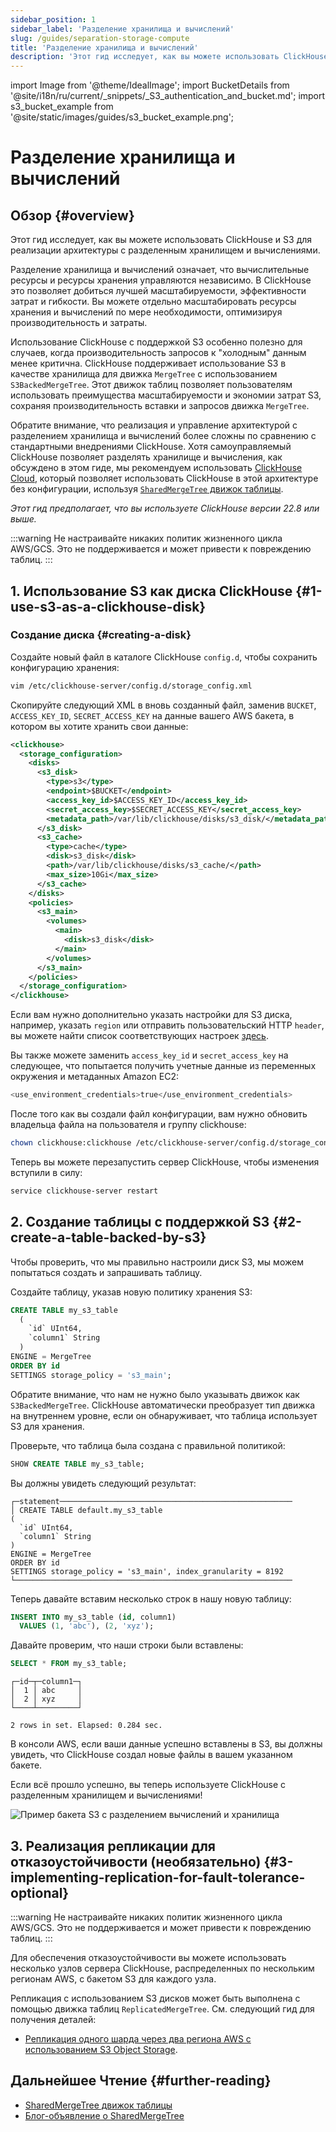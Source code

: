 ```yaml
---
sidebar_position: 1
sidebar_label: 'Разделение хранилища и вычислений'
slug: /guides/separation-storage-compute
title: 'Разделение хранилища и вычислений'
description: 'Этот гид исследует, как вы можете использовать ClickHouse и S3 для реализации архитектуры с разделенным хранилищем и вычислениями.'
---
```


import Image from '@theme/IdealImage';
import BucketDetails from '@site/i18n/ru/current/_snippets/_S3_authentication_and_bucket.md';
import s3_bucket_example from '@site/static/images/guides/s3_bucket_example.png';


# Разделение хранилища и вычислений

## Обзор {#overview}

Этот гид исследует, как вы можете использовать ClickHouse и S3 для реализации архитектуры с разделенным хранилищем и вычислениями.

Разделение хранилища и вычислений означает, что вычислительные ресурсы и ресурсы хранения управляются независимо. В ClickHouse это позволяет добиться лучшей масштабируемости, эффективности затрат и гибкости. Вы можете отдельно масштабировать ресурсы хранения и вычислений по мере необходимости, оптимизируя производительность и затраты.

Использование ClickHouse с поддержкой S3 особенно полезно для случаев, когда производительность запросов к "холодным" данным менее критична. ClickHouse поддерживает использование S3 в качестве хранилища для движка `MergeTree` с использованием `S3BackedMergeTree`. Этот движок таблиц позволяет пользователям использовать преимущества масштабируемости и экономии затрат S3, сохраняя производительность вставки и запросов движка `MergeTree`.

Обратите внимание, что реализация и управление архитектурой с разделением хранилища и вычислений более сложны по сравнению с стандартными внедрениями ClickHouse. Хотя самоуправляемый ClickHouse позволяет разделять хранилище и вычисления, как обсуждено в этом гиде, мы рекомендуем использовать [ClickHouse Cloud](https://clickhouse.com/cloud), который позволяет использовать ClickHouse в этой архитектуре без конфигурации, используя [`SharedMergeTree` движок таблицы](/cloud/reference/shared-merge-tree).

*Этот гид предполагает, что вы используете ClickHouse версии 22.8 или выше.*

:::warning
Не настраивайте никаких политик жизненного цикла AWS/GCS. Это не поддерживается и может привести к повреждению таблиц.
:::

## 1. Использование S3 как диска ClickHouse {#1-use-s3-as-a-clickhouse-disk}

### Создание диска {#creating-a-disk}

Создайте новый файл в каталоге ClickHouse `config.d`, чтобы сохранить конфигурацию хранения:

```bash
vim /etc/clickhouse-server/config.d/storage_config.xml
```

Скопируйте следующий XML в вновь созданный файл, заменив `BUCKET`, `ACCESS_KEY_ID`, `SECRET_ACCESS_KEY` на данные вашего AWS бакета, в котором вы хотите хранить свои данные:

```xml
<clickhouse>
  <storage_configuration>
    <disks>
      <s3_disk>
        <type>s3</type>
        <endpoint>$BUCKET</endpoint>
        <access_key_id>$ACCESS_KEY_ID</access_key_id>
        <secret_access_key>$SECRET_ACCESS_KEY</secret_access_key>
        <metadata_path>/var/lib/clickhouse/disks/s3_disk/</metadata_path>
      </s3_disk>
      <s3_cache>
        <type>cache</type>
        <disk>s3_disk</disk>
        <path>/var/lib/clickhouse/disks/s3_cache/</path>
        <max_size>10Gi</max_size>
      </s3_cache>
    </disks>
    <policies>
      <s3_main>
        <volumes>
          <main>
            <disk>s3_disk</disk>
          </main>
        </volumes>
      </s3_main>
    </policies>
  </storage_configuration>
</clickhouse>
```

Если вам нужно дополнительно указать настройки для S3 диска, например, указать `region` или отправить пользовательский HTTP `header`, вы можете найти список соответствующих настроек [здесь](/engines/table-engines/mergetree-family/mergetree.md/#table_engine-mergetree-s3).

Вы также можете заменить `access_key_id` и `secret_access_key` на следующее, что попытается получить учетные данные из переменных окружения и метаданных Amazon EC2:

```bash
<use_environment_credentials>true</use_environment_credentials>
```

После того как вы создали файл конфигурации, вам нужно обновить владельца файла на пользователя и группу clickhouse:

```bash
chown clickhouse:clickhouse /etc/clickhouse-server/config.d/storage_config.xml
```

Теперь вы можете перезапустить сервер ClickHouse, чтобы изменения вступили в силу:

```bash
service clickhouse-server restart
```

## 2. Создание таблицы с поддержкой S3 {#2-create-a-table-backed-by-s3}

Чтобы проверить, что мы правильно настроили диск S3, мы можем попытаться создать и запрашивать таблицу.

Создайте таблицу, указав новую политику хранения S3:

```sql
CREATE TABLE my_s3_table
  (
    `id` UInt64,
    `column1` String
  )
ENGINE = MergeTree
ORDER BY id
SETTINGS storage_policy = 's3_main';
```

Обратите внимание, что нам не нужно было указывать движок как `S3BackedMergeTree`. ClickHouse автоматически преобразует тип движка на внутреннем уровне, если он обнаруживает, что таблица использует S3 для хранения.

Проверьте, что таблица была создана с правильной политикой:

```sql
SHOW CREATE TABLE my_s3_table;
```

Вы должны увидеть следующий результат:

```response
┌─statement────────────────────────────────────────────────────
│ CREATE TABLE default.my_s3_table
(
  `id` UInt64,
  `column1` String
)
ENGINE = MergeTree
ORDER BY id
SETTINGS storage_policy = 's3_main', index_granularity = 8192
└──────────────────────────────────────────────────────────────
```

Теперь давайте вставим несколько строк в нашу новую таблицу:

```sql
INSERT INTO my_s3_table (id, column1)
  VALUES (1, 'abc'), (2, 'xyz');
```

Давайте проверим, что наши строки были вставлены:

```sql
SELECT * FROM my_s3_table;
```

```response
┌─id─┬─column1─┐
│  1 │ abc     │
│  2 │ xyz     │
└────┴─────────┘

2 rows in set. Elapsed: 0.284 sec.
```

В консоли AWS, если ваши данные успешно вставлены в S3, вы должны увидеть, что ClickHouse создал новые файлы в вашем указанном бакете.

Если всё прошло успешно, вы теперь используете ClickHouse с разделенным хранилищем и вычислениями!

<Image img={s3_bucket_example} size="md" alt="Пример бакета S3 с разделением вычислений и хранилища" border/>

## 3. Реализация репликации для отказоустойчивости (необязательно) {#3-implementing-replication-for-fault-tolerance-optional}

:::warning
Не настраивайте никаких политик жизненного цикла AWS/GCS. Это не поддерживается и может привести к повреждению таблиц.
:::

Для обеспечения отказоустойчивости вы можете использовать несколько узлов сервера ClickHouse, распределенных по нескольким регионам AWS, с бакетом S3 для каждого узла.

Репликация с использованием S3 дисков может быть выполнена с помощью движка таблиц `ReplicatedMergeTree`. См. следующий гид для получения деталей:
- [Репликация одного шарда через два региона AWS с использованием S3 Object Storage](/integrations/s3#s3-multi-region).

## Дальнейшее Чтение {#further-reading}

- [SharedMergeTree движок таблицы](/cloud/reference/shared-merge-tree)
- [Блог-объявление о SharedMergeTree](https://clickhouse.com/blog/clickhouse-cloud-boosts-performance-with-sharedmergetree-and-lightweight-updates)
